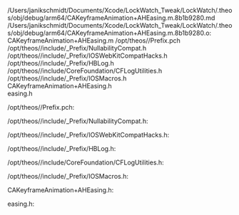 /Users/janikschmidt/Documents/Xcode/LockWatch_Tweak/LockWatch/.theos/obj/debug/arm64/CAKeyframeAnimation+AHEasing.m.8b1b9280.md /Users/janikschmidt/Documents/Xcode/LockWatch_Tweak/LockWatch/.theos/obj/debug/arm64/CAKeyframeAnimation+AHEasing.m.8b1b9280.o: \
  CAKeyframeAnimation+AHEasing.m /opt/theos//Prefix.pch \
  /opt/theos//include/_Prefix/NullabilityCompat.h \
  /opt/theos//include/_Prefix/IOSWebKitCompatHacks.h \
  /opt/theos//include/_Prefix/HBLog.h \
  /opt/theos//include/CoreFoundation/CFLogUtilities.h \
  /opt/theos//include/_Prefix/IOSMacros.h CAKeyframeAnimation+AHEasing.h \
  easing.h

/opt/theos//Prefix.pch:

/opt/theos//include/_Prefix/NullabilityCompat.h:

/opt/theos//include/_Prefix/IOSWebKitCompatHacks.h:

/opt/theos//include/_Prefix/HBLog.h:

/opt/theos//include/CoreFoundation/CFLogUtilities.h:

/opt/theos//include/_Prefix/IOSMacros.h:

CAKeyframeAnimation+AHEasing.h:

easing.h:
